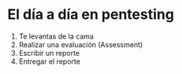 # El día a día en pentesting

1. Te levantas de la cama
2. Realizar una evaluación (Assessment)
3. Escribir un reporte
4. Entregar el reporte
